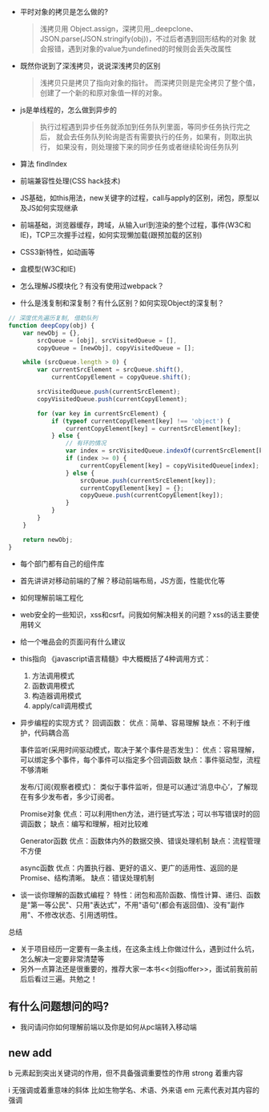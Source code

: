 * 平时对象的拷贝是怎么做的?
  > 浅拷贝用 Object.assign，深拷贝用_.deepclone、
   JSON.parse(JSON.stringify(obj))，不过后者遇到回形结构的对象
   就会报错，遇到对象的value为undefined的时候则会丢失改属性

* 既然你说到了深浅拷贝，说说深浅拷贝的区别
  > 浅拷贝只是拷贝了指向对象的指针。
   而深拷贝则是完全拷贝了整个值，创建了一个新的和原对象值一样的对象。

* js是单线程的，怎么做到异步的
  > 执行过程遇到异步任务就添加到任务队列里面，等同步任务执行完之后，
   就会去任务队列轮询是否有需要执行的任务，如果有，则取出执行，
   如果没有，则处理接下来的同步任务或者继续轮询任务队列

* 算法 
    findIndex

* 前端兼容性处理(CSS hack技术)

* JS基础，如this用法，new关键字的过程，call与apply的区别，闭包，原型以及JS如何实现继承

* 前端基础，浏览器缓存，跨域，从输入url到渲染的整个过程，事件(W3C和IE)，TCP三次握手过程，如何实现懒加载(跟预加载的区别)

* CSS3新特性，如动画等
 
* 盒模型(W3C和IE)

* 怎么理解JS模块化？有没有使用过webpack？

* 什么是浅复制和深复制？有什么区别？如何实现Object的深复制？
```javascript
// 深度优先遍历复制, 借助队列
function deepCopy(obj) {
    var newObj = {},
        srcQueue = [obj], srcVisitedQueue = [],
        copyQueue = [newObj], copyVisitedQueue = [];

    while (srcQueue.length > 0) {
        var currentSrcElement = srcQueue.shift(),
            currentCopyElement = copyQueue.shift();

        srcVisitedQueue.push(currentSrcElement);
        copyVisitedQueue.push(currentCopyElement);

        for (var key in currentSrcElement) {
            if (typeof currentCopyElement[key] !== 'object') {
                currentCopyElement[key] = currentSrcElement[key];
            } else {
                // 有环的情况
                var index = srcVisitedQueue.indexOf(currentSrcElement[key]);
                if (index >= 0) {
                    currentCopyElement[key] = copyVisitedQueue[index];
                } else {
                    srcQueue.push(currentSrcElement[key]);
                    currentCopyElement[key] = {};
                    copyQueue.push(currentCopyElement[key]);
                }
            }
        }
    }

    return newObj;
}

```
* 每个部门都有自己的组件库

* 首先讲讲对移动前端的了解？移动前端布局，JS方面，性能优化等

* 如何理解前端工程化

* web安全的一些知识，xss和csrf。问我如何解决相关的问题？xss的话主要使用转义

* 给一个唯品会的页面问有什么建议


* this指向
  《javascript语言精髓》中大概概括了4种调用方式：
    1. 方法调用模式
    2. 函数调用模式
    3. 构造器调用模式
    4. apply/call调用模式

* 异步编程的实现方式？ <a name="asyncSolue" />
    回调函数：
    优点：简单、容易理解
    缺点：不利于维护，代码耦合高

    事件监听(采用时间驱动模式，取决于某个事件是否发生)：
    优点：容易理解，可以绑定多个事件，每个事件可以指定多个回调函数
    缺点：事件驱动型，流程不够清晰

    发布/订阅(观察者模式)：
    类似于事件监听，但是可以通过‘消息中心’，了解现在有多少发布者，多少订阅者。

    Promise对象
    优点：可以利用then方法，进行链式写法；可以书写错误时的回调函数；
    缺点：编写和理解，相对比较难

    Generator函数
    优点：函数体内外的数据交换、错误处理机制
    缺点：流程管理不方便

    async函数
    优点：内置执行器、更好的语义、更广的适用性、返回的是Promise、结构清晰。
    缺点：错误处理机制
* 谈一谈你理解的函数式编程？
    特性：闭包和高阶函数、惰性计算、递归、函数是"第一等公民"、只用"表达式"，不用"语句"(都会有返回值)、没有"副作用"、不修改状态、引用透明性。



总结
  * 关于项目经历一定要有一条主线，在这条主线上你做过什么，遇到过什么坑，怎么解决一定要非常清楚等
  * 另外一点算法还是很重要的，推荐大家一本书<<剑指offer>>，面试前我前前后后看过三遍。共勉之！





## 有什么问题想问的吗?

* 我问请问你如何理解前端以及你是如何从pc端转入移动端









## new add

  b 元素起到突出关键词的作用，但不具备强调重要性的作用
  strong 着重内容

  i  无强调或着重意味的斜体 比如生物学名、术语、外来语
  em 元素代表对其内容的强调 
